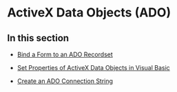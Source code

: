 
# ActiveX Data Objects (ADO)

## In this section


-  [Bind a Form to an ADO Recordset](de85b07c-aa2d-7cf6-e0da-70b682f1bdd0.md)
    
-  [Set Properties of ActiveX Data Objects in Visual Basic](54955634-d354-54ff-495b-1f696e392dfe.md)
    
-  [Create an ADO Connection String](ac29e820-ffbf-a15b-e13d-c9190dfad6ab.md)
    
